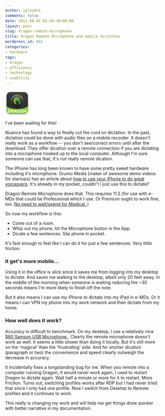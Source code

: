 ```yaml
---
author: jploudre
comments: false
date: 2011-08-02 02:50:38+00:00
layout: post
slug: dragon-remote-microphone
title: Dragon Remote Microphone and mobile dictation
wordpress_id: 842
categories:
- hardware
tags:
- dragon
- efficiency
- technology
- usability
---
```


![](/files/2011/08/dragonremotemicrophone.png)

I've been waiting for this!

Nuance has found a way to finally cut the cord on dictation. In the past, dictation could be done with audio files on a mobile recorder. It doesn't really work as a workflow -- you don't see/correct errors until after the download. They offer dication over a remote connection if you are dictating into a microphone hooked up to the local computer. Although I'm sure someone can use that, it's not really remote dication. 

The iPhone has long been known to have some pretty sweet hardware including it's microphone. Grumo Media (maker of awesome demo videos for startups) has an article about [how to use your iPhone to do great voiceovers](http://http://grumomedia.com/how-to-record-great-voiceover-audio-with-an-iphone/). It's already in my pocket, couldn't I just use this to dictate?

Dragon Remote Microphone does that. This requires 11.5 (for use with e-MDs that could be Professional which I use. Or Premium ought to work fine, too. [No need to wait/spend for Medical. ](/2011/using-dragon-with-e-mds/))

So now my workflow is this: 

* Come out of a room.
* Whip out my phone, hit the Microphone button in the App. 
* Dicate a few sentences. Slip phone in pocket. 

It's fast enough to feel like I can do it for just a few sentences. Very little friction.

### It get's more mobile...

Using it in the office is slick since it saves me from logging into my desktop to dictate. And saves me walking to the desktop, albeit only 20 feet away. In the middle of the morning when someone is waiting reducing the ~30 seconds means I'm more likely to finish off the note.

But it also means I can use my iPhone to dictate into my iPad in e-MDs. Or it means I can VPN my phone into my work network and then dictate from my home.

### How well does it work?

Accuracy is difficult to benchmark. On my desktop, I use a relatively nice [$80 Samson USB Microphone.](http://www.amazon.com/Samson-CO1U-USB-Condenser-Microphone/dp/B000AP1RE8). Clearly the remote microphone doesn't work as well. It seems a little slower than doing it locally. But it's still more on the 'magical' than the 'frustrating' side. And for shorter dication (paragraph or two) the convenience and speed clearly outweigh the decrease in accuracy.

It incidentally fixes a longstanding bug for me. When you remote into a computer running Dragon, it would never work again. I used to restart Dragon to dictate again. Wait half a minute or more for it to restart. More Friction. Turns out, switching profiles works after RDP but I had never tried that since I only had one profile. Now I switch from Desktop to Remote profiles and it continues to work.

This really is changing my work and will help me get things done quicker with better narrative in my documentation.

